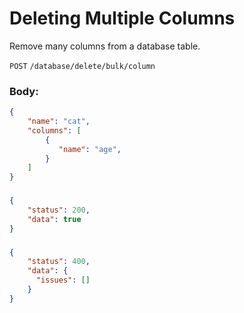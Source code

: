 # Deleting Multiple Columns

Remove many columns from a database table.

`POST` `/database/delete/bulk/column`

### Body:

```json
{
    "name": "cat",
    "columns": [
        {
           "name": "age",
        }
    ]
}
```

### <Badge type="tip" text="Success Response:" />

```json
{
    "status": 200,
    "data": true
}
```

### <Badge type="danger" text="Error Response:" />

```json
{
    "status": 400,
    "data": {
      "issues": []
    }
}
```
